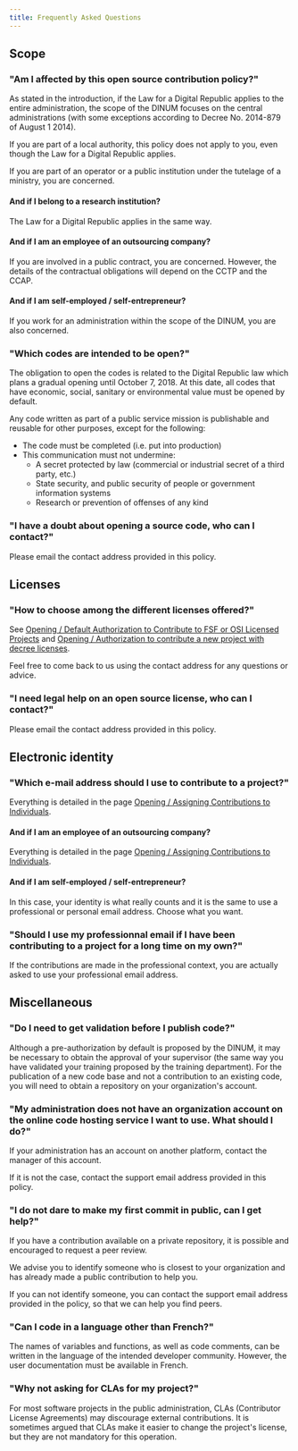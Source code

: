 ```yaml
---
title: Frequently Asked Questions
---
```


## Scope

### "Am I affected by this open source contribution policy?"

As stated in the introduction, if the Law for a Digital Republic applies to the entire administration, the scope of the DINUM focuses on the central administrations (with some exceptions according to Decree No. 2014-879 of August 1 2014).

If you are part of a local authority, this policy does not apply to you, even though the Law for a Digital Republic applies.

If you are part of an operator or a public institution under the tutelage of a ministry, you are concerned.

#### And if I belong to a research institution?

The Law for a Digital Republic applies in the same way.


#### And if I am an employee of an outsourcing company?

If you are involved in a public contract, you are concerned. However, the details of the contractual obligations will depend on the CCTP and the CCAP.

#### And if I am self-employed / self-entrepreneur?

If you work for an administration within the scope of the DINUM, you are also concerned.

### "Which codes are intended to be open?"

The obligation to open the codes is related to the Digital Republic law which plans a gradual opening until October 7, 2018. At this date, all codes that have economic, social, sanitary or environmental value must be opened by default.

Any code written as part of a public service mission is publishable and reusable for other purposes, except for the following:

- The code must be completed (i.e. put into production)
- This communication must not undermine:
    - A secret protected by law (commercial or industrial secret of a third party, etc.)
    - State security, and public security of people or government information systems
    - Research or prevention of offenses of any kind

### "I have a doubt about opening a source code, who can I contact?"

Please email the contact address provided in this policy.

## Licenses

### "How to choose among the different licenses offered?"

See [Opening / Default Authorization to Contribute to FSF or OSI Licensed Projects](/~etalab/logiciels-libres/pocos/ouverture.en.md#default-permission-to-contribute-to-fsf-or-osi-licensed-projects) and [Opening / Authorization to contribute a new project with decree licenses](/~etalab/logiciels-libres/pocos/ouverture.en.md#default-permission-to-contribute-a-new-project-under-the-licenses-listed-by-the-decree).

Feel free to come back to us using the contact address for any questions or advice.

### "I need legal help on an open source license, who can I contact?"

Please email the contact address provided in this policy.

## Electronic identity

### "Which e-mail address should I use to contribute to a project?"

Everything is detailed in the page [Opening / Assigning Contributions to Individuals](ouverture.en.md#assign-contributions-to-individuals).

#### And if I am an employee of an outsourcing company?

Everything is detailed in the page [Opening / Assigning Contributions to Individuals](ouverture.en.md#assign-contributions-to-individuals).

#### And if I am self-employed / self-entrepreneur?

In this case, your identity is what really counts and it is the same to use a professional or personal email address. Choose what you want.

### "Should I use my professionnal email if I have been contributing to a project for a long time on my own?"

If the contributions are made in the professional context, you are actually asked to use your professional email address.

## Miscellaneous

### "Do I need to get validation before I publish code?"

Although a pre-authorization by default is proposed by the DINUM, it may be necessary to obtain the approval of your supervisor (the same way you have validated your training proposed by the training department). For the publication of a new code base and not a contribution to an existing code, you will need to obtain a repository on your organization's account.

### "My administration does not have an organization account on the online code hosting service I want to use. What should I do?"

If your administration has an account on another platform, contact the manager of this account.

If it is not the case, contact the support email address provided in this policy.

### "I do not dare to make my first commit in public, can I get help?"

If you have a contribution available on a private repository, it is possible and encouraged to request a peer review.

We advise you to identify someone who is closest to your organization and has already made a public contribution to help you.

If you can not identify someone, you can contact the support email address provided in the policy, so that we can help you find peers.

### "Can I code in a language other than French?"

The names of variables and functions, as well as code comments, can be written in the language of the intended developer community. However, the user documentation must be available in French.

### "Why not asking for CLAs for my project?"

For most software projects in the public administration, CLAs (Contributor License Agreements) may discourage external contributions.  It is sometimes argued that CLAs make it easier to change the project's license, but they are not mandatory for this operation.
